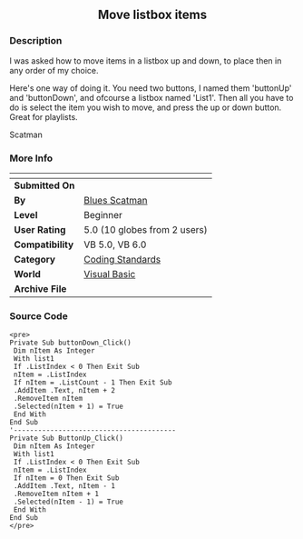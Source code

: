 ﻿<div align="center">

## Move listbox items


</div>

### Description

I was asked how to move items in a listbox up and down, to place then in any order of my choice.

Here's one way of doing it. You need two buttons, I named them 'buttonUp' and 'buttonDown', and ofcourse a listbox named 'List1'. Then all you have to do is select the item you wish to move, and press the up or down button. Great for playlists.

Scatman
 
### More Info
 


<span>             |<span>
---                |---
**Submitted On**   |
**By**             |[Blues Scatman](https://github.com/Planet-Source-Code/PSCIndex/blob/master/ByAuthor/blues-scatman.md)
**Level**          |Beginner
**User Rating**    |5.0 (10 globes from 2 users)
**Compatibility**  |VB 5\.0, VB 6\.0
**Category**       |[Coding Standards](https://github.com/Planet-Source-Code/PSCIndex/blob/master/ByCategory/coding-standards__1-43.md)
**World**          |[Visual Basic](https://github.com/Planet-Source-Code/PSCIndex/blob/master/ByWorld/visual-basic.md)
**Archive File**   |[](https://github.com/Planet-Source-Code/blues-scatman-move-listbox-items__1-54506/archive/master.zip)





### Source Code

```
<pre>
Private Sub buttonDown_Click()
 Dim nItem As Integer
 With list1
 If .ListIndex < 0 Then Exit Sub
 nItem = .ListIndex
 If nItem = .ListCount - 1 Then Exit Sub
 .AddItem .Text, nItem + 2
 .RemoveItem nItem
 .Selected(nItem + 1) = True
 End With
End Sub
'----------------------------------------
Private Sub ButtonUp_Click()
 Dim nItem As Integer
 With list1
 If .ListIndex < 0 Then Exit Sub
 nItem = .ListIndex
 If nItem = 0 Then Exit Sub
 .AddItem .Text, nItem - 1
 .RemoveItem nItem + 1
 .Selected(nItem - 1) = True
 End With
End Sub
</pre>
```


